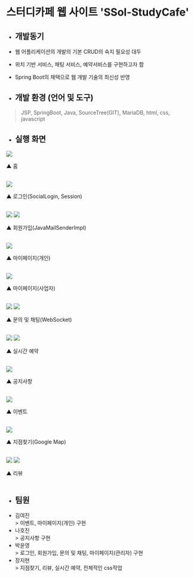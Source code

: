 # 스터디카페 웹 사이트 'SSol-StudyCafe'

* ## 개발동기
 * 웹 어플리케이션의 개발의 기본 CRUD의 숙지 필요성 대두
 * 위치 기반 서비스, 채팅 서비스, 예약서비스를 구현하고자 함
 * Spring Boot의 채택으로 웹 개발 기술의 최신성 반영
 
* ## 개발 환경 (언어 및 도구)
 > JSP, SpringBoot, Java, SourceTree(GIT), MariaDB, html, css, javascript

* ## 실행 화면 
<p float="left"><img src="https://user-images.githubusercontent.com/71267455/148746027-2acd2aa4-a029-47f6-aea9-f52525170b1b.PNG"></p>
 ▲ 홈<br><br>
 <p float="left"><img src="https://user-images.githubusercontent.com/71267455/148745870-c4b3d221-3151-4d64-926a-c2d14d36a2d9.PNG"></p>
 ▲ 로그인(SocialLogin, Session)<br><br> 
 <p float="left"><img src="https://user-images.githubusercontent.com/71267455/148745903-f6e9c72a-2c1c-444a-84c0-73a1bccd17d5.PNG">
<img src="https://user-images.githubusercontent.com/71267455/148745904-87c1200f-44da-4a96-8f64-88ce64f12c6d.PNG"></p>
 ▲ 회원가입(JavaMailSenderImpl)<br><br>
 <p float="left"><img src="https://user-images.githubusercontent.com/71267455/148750867-9fda8386-8448-458e-a754-2b2dd8b867c1.jpg"></p>
▲ 마이페이지(개인)<br><br>
<p float="left"><img src="https://user-images.githubusercontent.com/71267455/148750861-adcd9a22-ba72-40fd-8940-620cca85ea1d.jpg"></p>
▲ 마이페이지(사업자)<br><br>
  <p float="left"><img src="https://user-images.githubusercontent.com/71267455/148745949-42565352-fee4-4a00-9c7c-0de07054126f.PNG">
 <img src="https://user-images.githubusercontent.com/71267455/148749283-17e7631d-5a3c-4234-bace-e58de87182c0.jpg"></p>
 ▲ 문의 및 채팅(WebSocket)<br><br>
  <p float="left"><img src="https://user-images.githubusercontent.com/71267455/148748820-014b75fa-5410-4c29-914e-6e0a66dd67d8.PNG">
<img src="https://user-images.githubusercontent.com/71267455/148750844-0ea6d9a0-7b27-468f-962c-c635b4a80663.jpg"></p>
 ▲ 실시간 예약<br><br>
 <p float="left"><img src="https://user-images.githubusercontent.com/71267455/148746020-bb3afce8-346c-4845-bea0-24902a001f31.PNG"></p>
 ▲ 공지사항<br><br>
  <p float="left"><img src="https://user-images.githubusercontent.com/71267455/148746014-fb0fa13b-4a9f-41a7-8c93-9e24c22f2b7e.PNG"></p>
 ▲ 이벤트<br><br>
 <p float="left"><img src="https://user-images.githubusercontent.com/71267455/148746017-e5663989-936d-4c0a-aacf-206e36ba4e82.PNG"></p>
 ▲ 지점찾기(Google Map)<br><br>
 <p float="left"><img src="https://user-images.githubusercontent.com/71267455/148746007-d439e92d-2ee5-43ec-b055-03c9e02761fe.PNG">
<img src="https://user-images.githubusercontent.com/71267455/148746011-dc004bd4-15ce-4318-b00d-a6fb56348df2.PNG"></p>
 ▲ 리뷰<br><br>
 
 * ## 팀원 
  * 김여진<br> > 이벤트, 마이페이지(개인) 구현
  * 나호진<br> > 공지사항 구현
  * 박윤영<br> > 로그인, 회원가입, 문의 및 채팅, 마이페이지(관리자) 구현
  * 장지현<br> > 지점찾기, 리뷰, 실시간 예약, 전체적인 css작업

 
